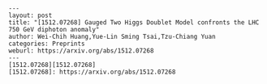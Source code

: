     ---
    layout: post
    title: "[1512.07268] Gauged Two Higgs Doublet Model confronts the LHC 750 GeV diphoton anomaly"
    author: Wei-Chih Huang,Yue-Lin Sming Tsai,Tzu-Chiang Yuan
    categories: Preprints
    weburl: https://arxiv.org/abs/1512.07268
    ---
    [1512.07268][1512.07268]
    [1512.07268]: https://arxiv.org/abs/1512.07268

